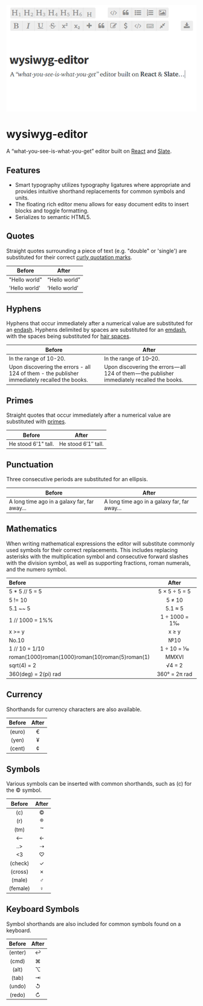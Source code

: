 <p align="center"><a href="#readme"><img src="./logo.png" /></a></p>

# wysiwyg-editor

A “what-you-see-is-what-you-get” editor built on [React][react] and
[Slate][slate].

## Features

- Smart typography utilizes typography ligatures where appropriate and provides
intuitive shorthand replacements for common symbols and units.
- The floating rich editor menu allows for easy document edits to insert blocks
and toggle formatting.
- Serializes to semantic HTML5.

## Quotes

Straight quotes surrounding a piece of text (e.g. "double" or 'single') are
substituted for their correct [curly quotation marks][quotes].

| Before        | After         |
|---------------|---------------|
| "Hello world" | “Hello world” |
| 'Hello world' | ‘Hello world’ |

## Hyphens

Hyphens that occur immediately after a numerical value are substituted for an
[endash][endash]. Hyphens delimited by spaces are substituted for an
[emdash][emdash], with the spaces being substituted for
[hair spaces][hairspace].

| Before | After |
|--------|-------|
| In the range of 10-20. | In the range of 10–20.  |
| Upon discovering the errors - all 124 of them - the publisher immediately recalled the books. | Upon discovering the errors — all 124 of them — the publisher immediately recalled the books. |

## Primes

Straight quotes that occur immediately after a numerical value are substituted
with [primes][primes].

| Before | After |
|--------|-------|
| He stood 6'1" tall. | He stood 6′1″ tall. |

## Punctuation

Three consecutive periods are substituted for an ellipsis.

| Before | After |
|--------|-------|
| A long time ago in a galaxy far, far away... | A long time ago in a galaxy far, far away… |

## Mathematics

When writing mathematical expressions the editor will substitute commonly used
symbols for their correct replacements. This includes replacing asterisks with
the multiplication symbol and consecutive forward slashes with the division
symbol, as well as supporting fractions, roman numerals, and the numero symbol.

| Before | After |
|:-------|:-----:|
| 5 * 5 // 5 = 5 | 5 × 5 ÷ 5 = 5 |
| 5 != 10 | 5 ≠ 10 |
| 5.1 ~~ 5 | 5.1 ≈ 5 |
| 1 // 1000 = 1%% | 1 ÷ 1000 = 1‰ |
| x >= y | x ≥ y |
| No.10 | №10 |
| 1 // 10 = 1/10 | 1 ÷ 10 = ⅒ |
| roman(1000)roman(1000)roman(10)roman(5)roman(1) | ⅯⅯⅩⅤⅠ |
| sqrt(4) = 2 | √4 = 2 |
| 360(deg) = 2(pi) rad | 360° = 2π rad |

## Currency

Shorthands for currency characters are also available.

| Before | After |
|:------:|:-----:|
| (euro) | €     |
| (yen)  | ¥     |
| (cent) | ¢     |

## Symbols

Various symbols can be inserted with common shorthands, such as (c) for the ©
symbol.

| Before   | After |
|:--------:|:-----:|
| (c)      | ©     |
| (r)      | ®     |
| (tm)     | ™     |
| <--      | ←     |
| ..>      | ⇢     |
| <3       | ♡     |
| (check)  | ✓     |
| (cross)  | ✗     |
| (male)   | ♂     |
| (female) | ♀     |

## Keyboard Symbols

Symbol shorthands are also included for common symbols found on a keyboard.

| Before   | After |
|:--------:|:-----:|
| (enter)  | ↩     |
| (cmd)    | ⌘     |
| (alt)    | ⌥     |
| (tab)    | ⇥     |
| (undo)   | ↺     |
| (redo)   | ↻     |


[logo]: logo.png
[react]: https://facebook.github.io/react/
[slate]: https://github.com/ianstormtaylor/slate
[endash]: http://www.thepunctuationguide.com/en-dash.html
[emdash]: http://www.thepunctuationguide.com/em-dash.html
[hairspace]: https://en.wikipedia.org/wiki/Whitespace_character#Hair_spaces_around_dashes
[quotes]: http://practicaltypography.com/straight-and-curly-quotes.html
[replacements]: https://github.com/MikeBull94/wysiwyg-editor/blob/master/lib/plugins/Plugins.jsx#L6
[primes]: https://mixcreative.wordpress.com/2010/01/30/apostrophe-or-prime/
